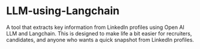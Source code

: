 # LLM-using-Langchain
A tool that extracts key information from LinkedIn profiles using Open AI LLM and Langchain. This is designed to make life a bit easier for recruiters, candidates, and anyone who wants a quick snapshot from LinkedIn profiles.
